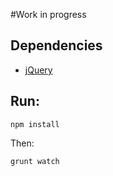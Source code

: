 #Work in progress

## Dependencies
* [jQuery](http://jquery.com)

## Run:
```shell
npm install
```
Then:

```shell
grunt watch
```
